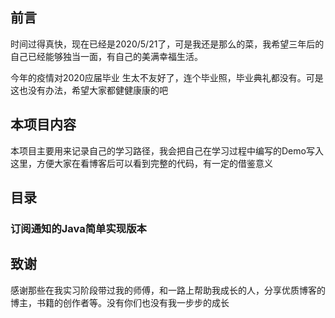 ## 前言
时间过得真快，现在已经是2020/5/21了，可是我还是那么的菜，我希望三年后的自己已经能够独当一面，有自己的美满幸福生活。

今年的疫情对2020应届毕业 生太不友好了，连个毕业照，毕业典礼都没有。可是这也没有办法，希望大家都健健康康的吧

## 本项目内容

本项目主要用来记录自己的学习路径，我会把自己在学习过程中编写的Demo写入这里，方便大家在看博客后可以看到完整的代码，有一定的借鉴意义

## 目录
   ### 订阅通知的Java简单实现版本
   
## 致谢
感谢那些在我实习阶段带过我的师傅，和一路上帮助我成长的人，分享优质博客的博主，书籍的创作者等。没有你们也没有我一步步的成长




